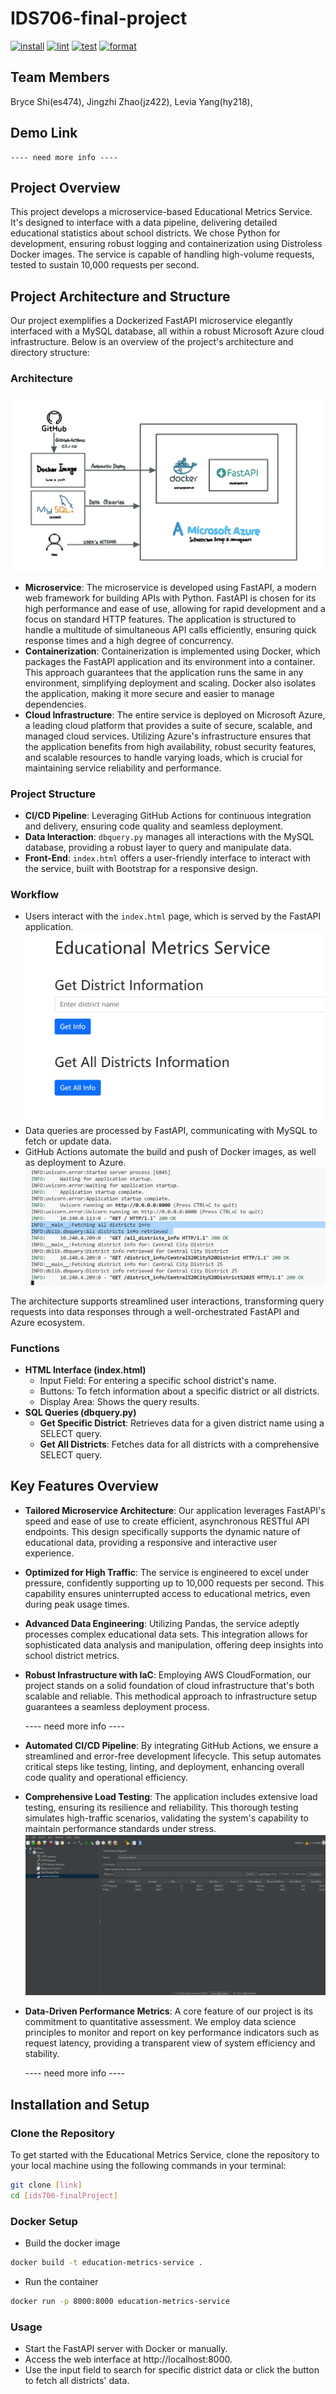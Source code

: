 # IDS706-final-project 
[![install](https://github.com/nogibjj/IDS706-finalProject/actions/workflows/install.yml/badge.svg)](https://github.com/nogibjj/IDS706-finalProject/actions/workflows/install.yml)
[![lint](https://github.com/nogibjj/IDS706-finalProject/actions/workflows/lint.yml/badge.svg)](https://github.com/nogibjj/IDS706-finalProject/actions/workflows/lint.yml)
[![test](https://github.com/nogibjj/IDS706-finalProject/actions/workflows/test.yml/badge.svg)](https://github.com/nogibjj/IDS706-finalProject/actions/workflows/test.yml)
[![format](https://github.com/nogibjj/IDS706-finalProject/actions/workflows/format.yml/badge.svg)](https://github.com/nogibjj/IDS706-finalProject/actions/workflows/format.yml)

## Team Members
Bryce Shi(es474), Jingzhi Zhao(jz422), Levia Yang(hy218), 

## Demo Link
    ---- need more info ----

## Project Overview
This project develops a microservice-based Educational Metrics Service. It's designed to interface with a data pipeline, delivering detailed educational statistics about school districts. We chose Python for development, ensuring robust logging and containerization using Distroless Docker images. The service is capable of handling high-volume requests, tested to sustain 10,000 requests per second.

## Project Architecture and Structure
Our project exemplifies a Dockerized FastAPI microservice elegantly interfaced with a MySQL database, all within a robust Microsoft Azure cloud infrastructure. Below is an overview of the project's architecture and directory structure:

### Architecture
![Architecture Diagram](https://github.com/nogibjj/ids706-finalProject/blob/main/images/archi.png)
- **Microservice**: The microservice is developed using FastAPI, a modern web framework for building APIs with Python. FastAPI is chosen for its high performance and ease of use, allowing for rapid development and a focus on standard HTTP features. The application is structured to handle a multitude of simultaneous API calls efficiently, ensuring quick response times and a high degree of concurrency.
- **Containerization**: Containerization is implemented using Docker, which packages the FastAPI application and its environment into a container. This approach guarantees that the application runs the same in any environment, simplifying deployment and scaling. Docker also isolates the application, making it more secure and easier to manage dependencies.
- **Cloud Infrastructure**: The entire service is deployed on Microsoft Azure, a leading cloud platform that provides a suite of secure, scalable, and managed cloud services. Utilizing Azure's infrastructure ensures that the application benefits from high availability, robust security features, and scalable resources to handle varying loads, which is crucial for maintaining service reliability and performance.

### Project Structure
- **CI/CD Pipeline**: Leveraging GitHub Actions for continuous integration and delivery, ensuring code quality and seamless deployment.
- **Data Interaction**: `dbquery.py` manages all interactions with the MySQL database, providing a robust layer to query and manipulate data.
- **Front-End**: `index.html` offers a user-friendly interface to interact with the service, built with Bootstrap for a responsive design.

### Workflow
- Users interact with the `index.html` page, which is served by the FastAPI application.
![Front-end](https://github.com/nogibjj/ids706-finalProject/blob/main/images/main-page.jpg)
- Data queries are processed by FastAPI, communicating with MySQL to fetch or update data.
- GitHub Actions automate the build and push of Docker images, as well as deployment to Azure.
![login](https://github.com/nogibjj/ids706-finalProject/blob/main/images/logging.jpg)

The architecture supports streamlined user interactions, transforming query requests into data responses through a well-orchestrated FastAPI and Azure ecosystem.

### Functions
- **HTML Interface (index.html)** 
    - Input Field: For entering a specific school district's name.
    - Buttons: To fetch information about a specific district or all districts.
    - Display Area: Shows the query results.
- **SQL Queries (dbquery.py)**
    - **Get Specific District**: Retrieves data for a given district name using a SELECT query.
    - **Get All Districts**: Fetches data for all districts with a comprehensive SELECT query.

## Key Features Overview
- **Tailored Microservice Architecture**: Our application leverages FastAPI's speed and ease of use to create efficient, asynchronous RESTful API endpoints. This design specifically supports the dynamic nature of educational data, providing a responsive and interactive user experience.
- **Optimized for High Traffic**: The service is engineered to excel under pressure, confidently supporting up to 10,000 requests per second. This capability ensures uninterrupted access to educational metrics, even during peak usage times.
- **Advanced Data Engineering**: Utilizing Pandas, the service adeptly processes complex educational data sets. This integration allows for sophisticated data analysis and manipulation, offering deep insights into school district metrics.
- **Robust Infrastructure with IaC**: Employing AWS CloudFormation, our project stands on a solid foundation of cloud infrastructure that's both scalable and reliable. This methodical approach to infrastructure setup guarantees a seamless deployment process.

    ---- need more info ----

- **Automated CI/CD Pipeline**: By integrating GitHub Actions, we ensure a streamlined and error-free development lifecycle. This setup automates critical steps like testing, linting, and deployment, enhancing overall code quality and operational efficiency.
- **Comprehensive Load Testing**: The application includes extensive load testing, ensuring its resilience and reliability. This thorough testing simulates high-traffic scenarios, validating the system's capability to maintain performance standards under stress.
![load-test](https://github.com/nogibjj/ids706-finalProject/blob/main/images/loadTest-10000requestsPerSecond.jpg)
- **Data-Driven Performance Metrics**: A core feature of our project is its commitment to quantitative assessment. We employ data science principles to monitor and report on key performance indicators such as request latency, providing a transparent view of system efficiency and stability.

    ----  need more info ----

## Installation and Setup
### Clone the Repository
To get started with the Educational Metrics Service, clone the repository to your local machine using the following commands in your terminal:

```bash
git clone [link]
cd [ids706-finalProject]
```
### Docker Setup
- Build the docker image
```bash
docker build -t education-metrics-service .
```
- Run the container
```bash
docker run -p 8000:8000 education-metrics-service
```
### Usage
- Start the FastAPI server with Docker or manually.
- Access the web interface at http://localhost:8000.
- Use the input field to search for specific district data or click the button to fetch all districts' data.